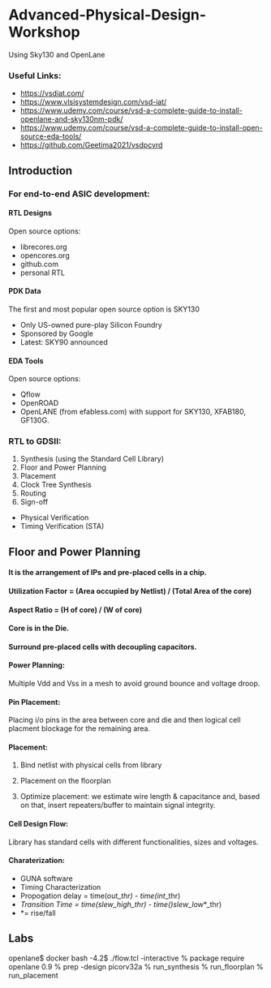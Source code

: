 # Advanced-Physical-Design-Workshop
Using Sky130 and OpenLane

### Useful Links:

* https://vsdiat.com/
* https://www.vlsisystemdesign.com/vsd-iat/
* https://www.udemy.com/course/vsd-a-complete-guide-to-install-openlane-and-sky130nm-pdk/
* https://www.udemy.com/course/vsd-a-complete-guide-to-install-open-source-eda-tools/
* https://github.com/Geetima2021/vsdpcvrd


## Introduction

### For end-to-end ASIC development:

#### RTL Designs

Open source options:

* librecores.org
* opencores.org
* github.com
* personal RTL

#### PDK Data

The first and most popular open source option is SKY130

* Only US-owned pure-play Silicon Foundry
* Sponsored by Google
* Latest: SKY90 announced

#### EDA Tools

Open source options:

* Qflow
* OpenROAD
* OpenLANE (from efabless.com) with support for SKY130, XFAB180, GF130G.

### RTL to GDSII:

1. Synthesis (using the Standard Cell Library)
2. Floor and Power Planning
3. Placement
4. Clock Tree Synthesis
5. Routing
6. Sign-off
* Physical Verification
* Timing Verification (STA)

## Floor and Power Planning

#### It is the arrangement of IPs and pre-placed cells in a chip.

#### Utilization Factor = (Area occupied by Netlist) / (Total Area of the core)

#### Aspect Ratio = (H of core) / (W of core)

#### Core is in the Die.

#### Surround pre-placed cells with decoupling capacitors.

#### Power Planning:

Multiple Vdd and Vss in a mesh to avoid ground bounce and voltage droop.

#### Pin Placement:

Placing i/o pins in the area between core and die and then logical cell placment blockage for the remaining area.

#### Placement:

1. Bind netlist with physical cells from library

2. Placement on the floorplan

3. Optimize placement: we estimate wire length & capacitance and, based on that, insert repeaters/buffer to maintain signal integrity.

#### Cell Design Flow:

Library has standard cells with different functionalities, sizes and voltages.

#### Charaterization:

* GUNA software
* Timing Characterization
* Propogation delay = time(out_*_thr) - time(int_*_thr)
* *Transition Time = time(slew_high_*_thr) - time()slew_low_*_thr)
*   *= rise/fall

## Labs

openlane$ docker
bash -4.2$ ./flow.tcl -interactive
% package require openlane 0.9
% prep -design picorv32a
% run_synthesis
% run_floorplan
% run_placement
